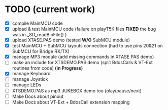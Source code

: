 # TODO (current work)

- [x] compile MainMCU code
- [x] upload & test MainMCU code (failure on playT5K files **FIXED** the bug was in _SD_readBinFile() )
- [x] upload XTASE.PAS demo (tested **W/O** SubMCU module)
- [x] test MainMCU + SubMCU layouts connection (had to use pins 20&21 on SubMCU for Bridge RX/TX)
- [x] manage MP3 module (add missing commands in XTASE.PAS demo)
- [ ] make an include for XTSDEMO.PAS demo (split BdosCalls & VT-Ext routines from code) **(in Progress)**
- [x] manage Keyboard
- [ ] manage Joystick
- [ ] manage LEDs
- [ ] XTSDEMO.PAS as mp3 JUKEBOX demo too (play/pause/next)
- [ ] Make Docs about pinout
- [ ] Make Docs about VT-Ext + BdosCall extension mapping